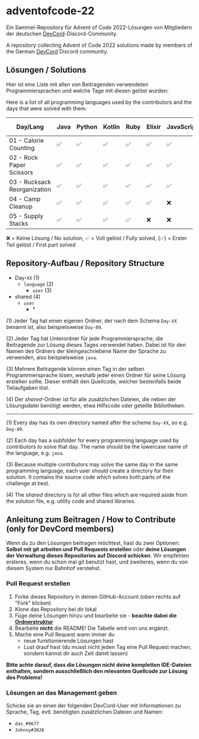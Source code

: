# adventofcode-22

Ein Sammel-Repository für Advent of Code 2022-Lösungen von Mitgliedern der deutschen [DevCord](https://discord.gg/tNMq2K4)-Discord-Community.

A repository collecting Advent of Code 2022 solutions made by members of the German [DevCord](https://discord.gg/tNMq2K4) Discord community.

## Lösungen / Solutions

Hier ist eine Liste mit allen von Beitragenden verwendeten Programmiersprachen und welche Tage mit diesen gelöst wurden:

Here is a list of all programming languages used by the contributors and the days that were solved with them:

| Day/Lang                     | Java | Python | Kotlin | Ruby | Elixir | JavaScript | Perl | C  | Clojure | Haskell | Nim | C# | Scala | C++ | Go | Groovy | Rust | BQN | T-SQL | TypeScript |
|------------------------------|------|--------|--------|------|--------|------------|------|----|---------|---------|-----|----|-------|-----|----|--------|------|-----|-------|------------|
| 01 - Calorie Counting        | ✅   | ✅     | ✅     | ✅   | ✅     | ✅         | ✅   | ✅ | ✅      | ✅      | ✅  | ✅ | ✅    | ✅  | ✅ | ✅     | ✅   | ✅  | ✅    | ✅         |
| 02 - Rock Paper Scissors     | ✅   | ✅     | ✅     | ✅   | ✅     | ✅         | ✅   | ✅ | ❌      | ✅      | ✅  | ✅ | ✅    | ✅  | ✅ | ✅     | ✅   | ✅  | ❌    | ✅         |
| 03 - Rucksack Reorganization | ✅   | ✅     | ✅     | ✅   | ✅     | ✅         | ✅   | ✅ | ❌      | ✅      | ✅  | ❌ | ✅    | ✅  | ❌ | ✅     | ✅   | ✅  | ❌    | ✅         |
| 04 - Camp Cleanup            | ✅   | ✅     | ✅     | ✅   | ✅     | ❌         | ✅   | ✅ | ✅      | ✅      | ✅  | ❌ | ❌    | ✅  | ❌ | ✅     | ✅   | ✅  | ❌    | ✅         |
| 05 - Supply Stacks           | ✅   | ✅     | ✅     | ✅   | ❌     | ❌         | ✅   | ✅ | ✅      | ❌      | ✅  | ❌ | ❌    | ✅  | ❌ | ✅     | ❌   | ❌  | ❌    | ❌         |


❌   = Keine Lösung / No solution,
✅   = Voll gelöst / Fully solved,
(✅) = Erster Teil gelöst / First part solved

## Repository-Aufbau / Repository Structure
- Day-`XX`       (1) 
  - `language`        (2)
    - `user`    (3)
- shared        (4)
  - `user`
    - \*    

(1) Jeder Tag hat einen eigenen Ordner, der nach dem Schema `Day-XX` benannt ist, also beispielsweise `Day-09`.

(2) Jeder Tag hat Unterordner für jede Programmiersprache, die Beitragende zur Lösung dieses Tages verwendet haben. Dabei ist für den Namen des Ordners der kleingeschriebene Name der Sprache zu verwenden, also beispielsweise `java`.

(3) Mehrere Beitragende können einen Tag in der selben Programmiersprache lösen, weshalb jeder einen Ordner für seine Lösung erstellen sollte. Dieser enthält den Quellcode, welcher bestenfalls beide Teilaufgaben löst.

(4) Der *shared*-Ordner ist für alle zusätzlichen Dateien, die neben der Lösungsdatei benötigt werden, etwa Hilfscode oder geteilte Bibliotheken.

---

(1) Every day has its own directory named after the scheme `Day-XX`, so e.g. `Day-09`.

(2) Each day has a subfolder for every programming language used by contributors to solve that day. The name should be the lowercase name of the language, e.g. `java`. 

(3) Because multiple contributors may solve the same day in the same programming language, each user should create a directory for their solution. It contains the source code which solves both parts of the challenge at best.

(4) The *shared* directory is for all other files which are required aside from the solution file, e.g. utility code and shared libraries.

## Anleitung zum Beitragen / How to Contribute (only for DevCord members)
Wenn du zu den Lösungen beitragen möchtest, hast du zwei Optionen: **Selbst mit git arbeiten und Pull Requests erstellen** oder **deine Lösungen der Verwaltung dieses Repositories auf Discord schicken**. Wir empfehlen ersteres, wenn du schon mal git benutzt hast, und zweiteres, wenn du von diesem System nur Bahnhof verstehst.

### Pull Request erstellen

1. Forke dieses Repository in deinen GitHub-Account (oben rechts auf "Fork" klicken)
2. Klone das Repository bei dir lokal
3. Füge deine Lösungen hinzu und bearbeite sie - **beachte dabei die [Ordnerstruktur](#repository-aufbau--repository-structure)**
4. Bearbeite **nicht** die README! Die Tabelle wird von uns ergänzt.
5. Mache eine Pull Request wann immer du
   - neue funktionierende Lösungen hast
   - Lust drauf hast (du musst nicht jeden Tag eine Pull Request machen, sondern kannst dir auch Zeit damit lassen)

**Bitte achte darauf, dass die Lösungen nicht deine kompletten IDE-Dateien enthalten, sondern ausschließlich den relevanten Quellcode zur Lösung des Problems!**

### Lösungen an das Management geben
Schicke sie an einen der folgenden DevCord-User mit Informationen zu Sprache, Tag, evtl. benötigten zusätzlichen Dateien und Namen:
   - `das_#9677`
   - `Johnny#3826`
   
